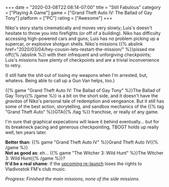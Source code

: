 +++
date = "2020-03-08T22:08:14-07:00"
title = "Still Fabulous"
category = ["Playing A Game"]
game = ["Grand Theft Auto IV: The Ballad of Gay Tony"]
platform = ["PC"]
rating = ["Awesome"]
+++

Niko's story starts cinematically and moves very slowly; Luis's doesn't hesitate to throw you into firefights (or off of a building).  Niko has difficulty accessing high-powered cars and guns; Luis has no problem picking up a supercar, or explosive shotgun shells.  Niko's missions {{% abslink href="2020/03/04/hey-cousin-lets-restart-the-mission/" %}}pissed me off{{% /abslink %}} with their infrequent and unforgiving checkpoints; Luis's missions have plenty of checkpoints and are a trivial inconvenience to retry.

(I still hate the shit out of losing my weapons when I'm arrested, but, whatevs.  Being able to call up a Gun Van helps, too.)

{{% game "Grand Theft Auto IV: The Ballad of Gay Tony" %}}The Ballad of Gay Tony{{% /game %}} is a bit on the short side, and it doesn't have the <i>gravitas</i> of Niko's personal tale of redemption and vengeance.  But it still has some of the best action, storytelling, and sandbox mechanics of the {{% tag "Grand Theft Auto" %}}GTA{{% /tag %}} franchise, or really of any game.

I'm sure that graphical expecations will leave it behind eventually... but for its breakneck pacing and generous checkpointing, TBOGT holds up really well, ten years later.

<b>Better than</b>: {{% game "Grand Theft Auto IV" %}}Grand Theft Auto IV{{% /game %}}  
<b>Not as good as</b>: eh... {{% game "The Witcher 3: Wild Hunt" %}}The Witcher 3: Wild Hunt{{% /game %}}?  
<b>It'd be a real shame</b>: if the <a href="https://www.pcgamer.com/gta-4-returns-to-steam-on-march-19-without-multiplayer/">upcoming re-launch</a> loses the rights to Vladivostok FM's club music.

<i>Progress: Finished the main missions, none of the side missions.</i>
